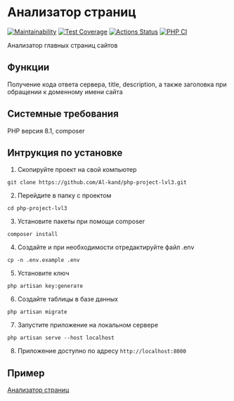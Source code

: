 # Анализатор страниц

[![Maintainability](https://api.codeclimate.com/v1/badges/cd6868a01700b1520071/maintainability)](https://codeclimate.com/github/Al-kand/php-project-lvl3/maintainability)
[![Test Coverage](https://api.codeclimate.com/v1/badges/cd6868a01700b1520071/test_coverage)](https://codeclimate.com/github/Al-kand/php-project-lvl3/test_coverage)
[![Actions Status](https://github.com/Al-kand/php-project-lvl3/workflows/hexlet-check/badge.svg)](https://github.com/Al-kand/php-project-lvl3/actions)
[![PHP CI](https://github.com/Al-kand/php-project-lvl3/actions/workflows/phpci.yml/badge.svg)](https://github.com/Al-kand/php-project-lvl3/actions/workflows/phpci.yml)

Анализатор главных страниц сайтов

## Функции

Получение кода ответа сервера, title, description, а также заголовка при обращении к доменному имени сайта

## Системные требования

PHP версия 8.1, composer

## Интрукция по установке

1. Скопируйте проект на свой компьютер

```
git clone https://github.com/Al-kand/php-project-lvl3.git
```

2. Перейдите в папку с проектом

```
cd php-project-lvl3
```

3. Установите пакеты при помощи composer

```
composer install
```

4. Создайте и при необходимости отредактируйте файл .env

```
cp -n .env.example .env
```

5. Установите ключ

```
php artisan key:genеrате
```

6. Создайте таблицы в базе данных

```
php artisan migrate
```

7. Запустите приложение на локальном сервере

```
php artisan serve --host localhost
```
8. Приложение доступно по адресу `http://localhost:8000`

## Пример

[Анализатор страниц](https://hexlet3.herokuapp.com)
